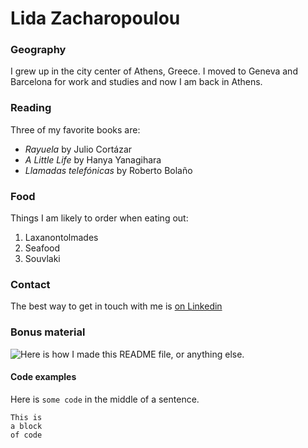 # Lida Zacharopoulou

### Geography

I grew up in the city center of Athens, Greece. I moved to Geneva and Barcelona for work and studies and now I am back in Athens.

### Reading

Three of my favorite books are:

- *Rayuela* by Julio Cortázar
- *A Little Life* by Hanya Yanagihara
- *Llamadas telefónicas* by Roberto Bolaño

### Food

Things I am likely to order when eating out:

1. Laxanontolmades
2. Seafood
3. Souvlaki

### Contact

The best way to get in touch with me is [on Linkedin](https://www.linkedin.com/in/lidazacharopoulou/)

### Bonus material

![Here is how I made this README file, or anything else. ](https://miro.medium.com/max/1200/1*gCWUibmQ8rszKxI3G19KmA.jpeg)


#### Code examples

Here is `some code` in the middle of a sentence.

```
This is
a block
of code
```



